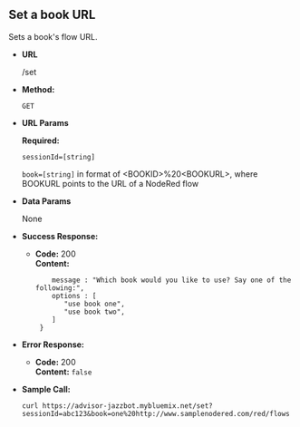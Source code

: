 **Set a book URL**
----
  Sets a book's flow URL.

* **URL**

  /set

* **Method:**

  `GET`
  
*  **URL Params**

   **Required:**
 
   `sessionId=[string]`
   
   `book=[string]` in format of \<BOOKID\>%20\<BOOKURL\>, where BOOKURL points to the URL of a NodeRed flow

* **Data Params**

  None

* **Success Response:**

  * **Code:** 200 <br />
    **Content:**
    ``` {  
        message : "Which book would you like to use? Say one of the following:",  
        options : [  
           "use book one",  
           "use book two",  
        ]  
     }
    ```
 
* **Error Response:**

  * **Code:** 200 <br />
    **Content:** `false`

* **Sample Call:**

  `curl https://advisor-jazzbot.mybluemix.net/set?sessionId=abc123&book=one%20http://www.samplenodered.com/red/flows`